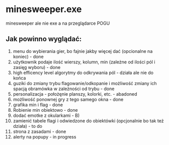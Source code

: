 # minesweeper.exe
minesweeper ale nie exe a na przeglądarce POGU

## Jak powinno wyglądać: 
1. menu do wybierania gier, bo fajnie jakby więcej dać (opcionalne na koniec) - done
2. użytkownik podaje ilość wierszy, kolumn, min (zależne od ilości pól i zasięg wyboru) - done
3. high efficency level algorytmy do odkrywania pól - działa ale nie do końca
4. guziki do zmiany trybu flagowanie/odkopanie i możliwość zmiany ich spacją obramówka w zależności od trybu - done
5. personalizacja - położęnie planszy, kolorki, etc. - abadoned
6. możliwość ponownej gry z tego samego okna - done
7. grafika min i flag - done
8. Robienie min obiektowo - done
9. dodać emotke z okularkami - B)
10. zamienić tabele flagi i odwiedzone do obiektówki (opcjonalnie bo tak też działa) - to do
11. strona z zasadami - done
12. alerty na popupy - in progress